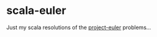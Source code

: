 scala-euler
===========

Just my scala resolutions of the [project-euler](https://projecteuler.net/) problems...
